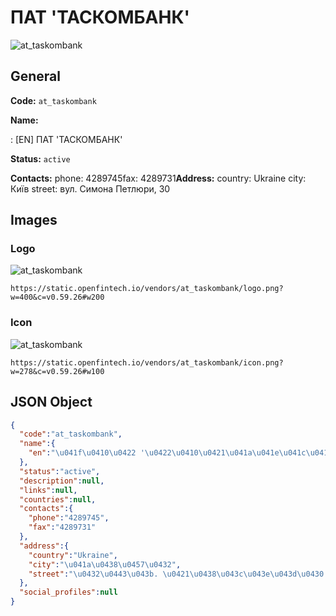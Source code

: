 
# ПАТ 'ТАСКОМБАНК' 
![at_taskombank](https://static.openfintech.io/vendors/at_taskombank/logo.png?w=400&c=v0.59.26#w200)  

## General 
 
**Code:** `at_taskombank` 
 
**Name:** 
 
:	[EN] ПАТ 'ТАСКОМБАНК' 
 
**Status:** `active` 
 
**Contacts:** 
phone: 4289745fax: 4289731**Address:** 
country: Ukraine 
city: Київ 
street: вул. Симона Петлюри, 30 

## Images 

### Logo 
 
![at_taskombank](https://static.openfintech.io/vendors/at_taskombank/logo.png?w=400&c=v0.59.26#w200)  

```
https://static.openfintech.io/vendors/at_taskombank/logo.png?w=400&c=v0.59.26#w200
```  

### Icon 
 
![at_taskombank](https://static.openfintech.io/vendors/at_taskombank/icon.png?w=278&c=v0.59.26#w100)  

```
https://static.openfintech.io/vendors/at_taskombank/icon.png?w=278&c=v0.59.26#w100
```  

## JSON Object 

```json
{
  "code":"at_taskombank",
  "name":{
    "en":"\u041f\u0410\u0422 '\u0422\u0410\u0421\u041a\u041e\u041c\u0411\u0410\u041d\u041a'"
  },
  "status":"active",
  "description":null,
  "links":null,
  "countries":null,
  "contacts":{
    "phone":"4289745",
    "fax":"4289731"
  },
  "address":{
    "country":"Ukraine",
    "city":"\u041a\u0438\u0457\u0432",
    "street":"\u0432\u0443\u043b. \u0421\u0438\u043c\u043e\u043d\u0430 \u041f\u0435\u0442\u043b\u044e\u0440\u0438, 30"
  },
  "social_profiles":null
}
```  
